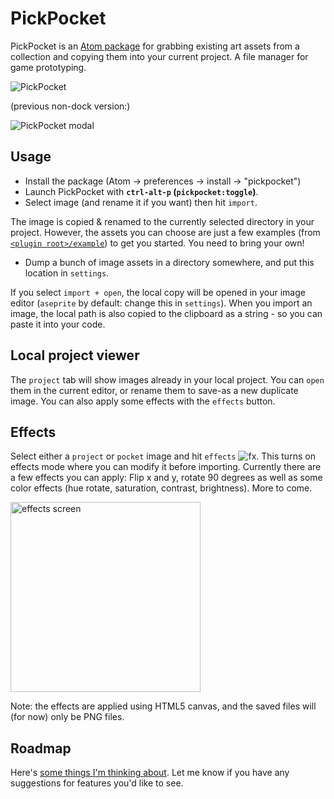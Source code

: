 # PickPocket

PickPocket is an [Atom package](https://atom.io/packages/pickpocket) for grabbing existing art assets from a collection and copying them into your current project. A file manager for game prototyping.

![PickPocket](https://user-images.githubusercontent.com/129330/46024384-afbf5b80-c0b4-11e8-964d-14d410cc9159.png)

(previous non-dock version:)

![PickPocket modal](https://cloud.githubusercontent.com/assets/129330/17072386/ca12ef8e-5035-11e6-8626-19ccd95f3266.gif)

## Usage

* Install the package (Atom -> preferences -> install -> "pickpocket")
* Launch PickPocket with **`ctrl-alt-p` (`pickpocket:toggle`)**.
* Select image (and rename it if you want) then hit `import`.

The image is copied & renamed to the currently selected directory in your project. However, the assets you can choose are just a few examples (from [`<plugin root>/example`](https://github.com/mrspeaker/pickpocket/tree/master/example)) to get you started. You need to bring your own!

* Dump a bunch of image assets in a directory somewhere, and put this location in `settings`.

If you select `import + open`, the local copy will be opened in your image editor (`aseprite` by default: change this in `settings`). When you import an image, the local path is also copied to the clipboard as a string - so you can paste it into your code.

## Local project viewer

The `project` tab will show images already in your local project. You can `open` them in the current editor, or rename them to save-as a new duplicate image. You can also apply some effects with the `effects` button.

## Effects

Select either a `project` or `pocket` image and hit `effects` ![fx](https://cloud.githubusercontent.com/assets/129330/23103327/c67b95ee-f687-11e6-8fd7-3de171d18687.png). This turns on effects mode where you can modify it before importing.
Currently there are a few effects you can apply: Flip x and y, rotate 90 degrees as well as some color effects (hue rotate, saturation, contrast, brightness). More to come.

<img width="304" alt="effects screen" src="https://user-images.githubusercontent.com/129330/46024634-3c6a1980-c0b5-11e8-8bd0-bc9ffd03b22c.png">


Note: the effects are applied using HTML5 canvas, and the saved files will (for now) only be PNG files.

## Roadmap

Here's [some things I'm thinking about](https://github.com/mrspeaker/pickpocket/issues/3). Let me know if you have any suggestions for features you'd like to see.
